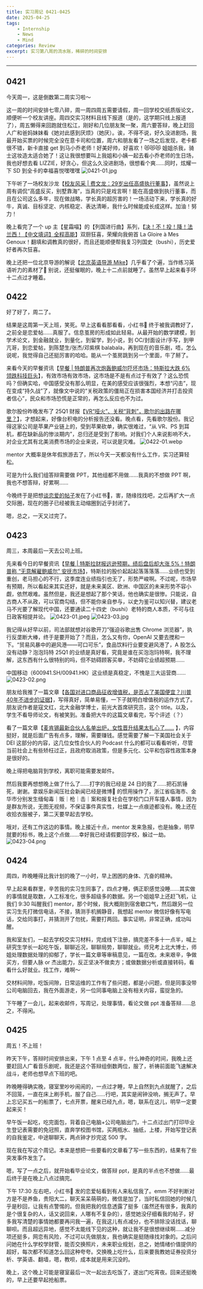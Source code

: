 ```yaml
---
title: 实习周记 0421-0425
date: 2025-04-25
tags: 
	- Internship
	- News
	- Mind
categories: Review
excerpt: 实习第八周的流水账，稀碎的时间安排
---
```


---


## 0421
今天周一，这是倒数第二周实习啦～

这一周的时间安排七零八碎，周一周四周五需要请假，周一回学校交纸质版论文，顺便听一个校友讲座。周四交实习材料且线下报道（是的，这学期只线上报道了），周五懒得来回跑就住松江，刚好和几位朋友聚一聚，周六要答辩，晚上赶回人广和爸妈妹妹看《她对此感到厌烦》（她厌）。诶，不得不说，好久没进剧场，我最开始买票的时候完全没在意卡司和位置，周六和朋友看了一场之后发现，老卡都很不错，新卡直接 get 到马小乔老师！好美好帅，好喜欢！😻😻😻 姐姐杀我，骑士这妆造太适合她了！这让我很想要叫上我姐和小姨一起去看小乔老师的生日场，我也好想去看 LIZZIE，好贪心，但这么久没进剧场，很想看个爽……同时，炫耀一下 SD 到全卡的幸福喜悦嘿嘿嘿
![0421-01.jpg](/images/0421-01.jpg)


下午听了一场校友沙龙【[校友风采 | 费文龙：29岁出任高盛执行董事](https://mp.weixin.qq.com/s/xv-K9t4bek-6MTT2oJW-Qg)】，虽然说上周有调侃“高盛反买，别墅靠海”，当真的只是戏言啊！能在高盛做到执行董事，而且在公司这么多年，现在做战略，学长真的超厉害的！一场活动下来，学长真的好牛，真诚、目标坚定、内核稳定、表达清晰，我什么时候能成长成这样。加油！努力！

晚上看完了一个 up 主【星霜喵】的【列国进行曲】系列，【[决！不！投！降！法兰西！【中文填词】全程高能](https://www.bilibili.com/video/BV1q2BLY3EZf?spmid=main.my-history-search-result.option-more.0)】双厨狂喜，荣耀向我俯首 La Gloire à Mes Genoux！翻填和调教真的很好，而且还能顺便帮我复习列国史（bushi），历史爱好者再次狂喜。

晚上还把一位北京导游的解说【[北京英语导游 Mike](https://www.xiaohongshu.com/user/profile/5a81076b4eacab46bef51618?xsec_token=YB6qm9hp4l1QSe2yBkRIvmvByfTs0L3LfajagR_N-nfjU=&xsec_source=app_share&xhsshare=CopyLink&appuid=62ce6b2b00000000020004ef&apptime=1745286090&share_id=29e258173f214c76b75f4b79e51d7827)】几乎看了个遍，当作练习英语听力的素材了🤣 别说，还挺催眠的，晚上十二点前就睡了。虽然早上起来看手环十二点过才睡着。


## 0422
好了好了，周二了。

结果是这周第一天上班，笑死。早上这看看那看看，小红书🍠 终于被我调教好了，之前全是恋爱帖……真服了。信息茧房的形成如此轻易。从最开始的数学建模，到学术论文，到金融就业，到量化，到留学，到小说，到 OC/封面设计/手写，到甲亢哥，到恋爱帖，到陈楚生/张杰/邓紫棋 balabala，再到现在的音乐剧，唔，怎么说呢，我觉得自己还挺厉害的哈哈。能从一个茧房跳到另一个里面，牛了掰了。

来看今天的早餐资讯【[早餐 | 特朗普再次炮轰鲍威尔吓坏市场：特斯拉大跌 6% 领跌科技巨头](https://longportapp.cn/zh-CN/news/236856480?locale=zh-CN&channel=n236856480&invite-code=P2EGM8&app_id=longbridge)】，有效市场有效市场，这市场是不是有点过于有效了？这么恐慌吗？但确实哈，中国感受没有那么明显，在美的感受应该很强烈，本想“闪击”，现在变成“持久战”了，就像文中说的“关税政策的僵局正在损害本国经济并打击投资者信心”，民众和市场恐慌是正常的，再怎么反应也不为过。

歌尔股份昨晚发布了 25Q1 财报【[VR“哑火”、关税“背刺”，歌尔的出路在哪里？]()】，才想起来，好像台积电的分析报告还没看。晚点看，先看歌尔股份。我记得这家公司是苹果产业链上的，受到苹果砍单，确实很难过，“从 VR、PS 到耳机，都在缺新品的惨淡期内”，总归还是受到了影响。对我们个人来说影响不大，对企业尤其有北美消费市场的企业来说，可以说是灾难。
![0422-01.webp](/images/0422-01.webp)

mentor 大概率是休年假旅游去了，所以今天一天都没有什么工作，实习还算轻松。

可是为什么我们组答辩需要做 PPT，其他组都不用做……我真的不想做 PPT 啊，我也不想答辩，好累啊……

今晚终于是把想[谈恋爱的帖子](http://xhslink.com/a/Wcy5ImobYpSab)发在了小红书🍠，害，随缘找找吧，之后再扩大一点交际圈，现在的圈子已经被我主动缩圈到近乎封闭了。

嗯，总之，一天又过完了。


## 0423
周三，本周最后一天去公司上班。

先来看今日的早餐资讯【[早餐 | 特斯拉财报远逊预期，绩后盘后却大涨 5%！特朗普称 “无意解雇鲍威尔” 安抚市场](https://longportapp.cn/zh-CN/news/237054042?locale=zh-CN&channel=n237054042&invite-code=P2EGM8&app_id=longbridge)】，特斯拉的股价起起起落落落落……业绩也受到重创，老马担心的不行，这季度连业绩指引也无了，形势严峻啊。不过呢，市场早有预期，所以看起来其实还好，就是未来美区、欧洲、中国区的未来形势不容小觑，依然艰难。虽然但是，我还是想起了那个笑话，他也确实是很惨。只能说，自古商人不从政，可以官商勾结，但不能你亲自参与，以史为鉴可以知兴替，建议老马不光要了解现代中国，还要通读二十四史（bushi）老特的商人本质，不可与往日政客相提并论。
![0423-01.jpeg](/images/0423-01.jpeg)
![0423-03.jpg](/images/0423-03.jpg)


我记得从好早以前，司法部就想对谷歌开刀“强迫谷歌出售 Chrome 浏览器”，执行反垄断大棒，终于是要开始了？而且，怎么又有你，OpenAI 又要去搅和一下。“贸易风暴中的避风港——可口可乐”，食品饮料行业要变避风港了，A 股怎么没有动静？泡泡玛特 25Q1 的业绩是真好看，究竟是谁在买泡泡玛特啊，我不理解，这东西有什么很特别的吗，但不妨碍顾客买单，不妨碍它业绩超预期……

中国移动（600941.SH/00941.HK）这业绩是真稳定，不愧是三大运营商……
![0423-02.png](/images/0423-02.png)


朋友给我推了一篇文章【[各国对进口商品征收增值税，是否占了美国便宜？川普40年不进步的证据](https://mp.weixin.qq.com/s/bzhfMa-zBOf8ag6Bv96IBg)】，写得真好，简单易懂，一下子就明白增值税的运作方式了。朋友说作者是寇文红，北大金融学博士，前光大首席研究员，这个 title。以及，学生不看导师论文，有被笑到。准备把大牛的这篇文章看完，写个评述（？）

看了一篇文章【[麦肯锡最新合伙人名单出炉，女性晋升结果太扎心了……](https://mp.weixin.qq.com/s/p8V74oHJBS-61Lt8V9ri-g) 】，内容挺好，就是后面广告有点多，理解，需要赚钱。感觉需要了解一下美国社会关于 DEI 这部分的内容，这几位女性合伙人的 Podcast 什么的都可以看看听听，尽管当前社会上有些矫枉过正，且政府取消政策，但是多元化、公平和包容性政策本身是很好的。

晚上得把电脑背到学校，离职可能需要发邮件。

然后我要再想想晚上做了什么了……打字的我已经是 24 日的我了……把石凯锤死，谢谢。拿娱乐新闻压社会新闻已经是微博🧣 的惯用操作了，浙江省临海市、金华市分别发生缅甸毒｜贩｜枪｜击｜案和报复社会在学校门口开车撞人事情，因为是群友所说，无图无视频，不保证事件真实性，社媒上一点痕迹都没有。晚上还在收拾衣服被子，第二天要早起去学校。

哦对，还有工作这边的事情。晚上接近十点，mentor 发来急报，也是抽象，明早就要的标书，晚上这个点做……幸好我已经请假要回学校，躲过一劫。
![0423-04.png](/images/0423-04.png)


## 0424
周四，昨晚睡得比我计划的晚了一小时，早上困困的身体、亢奋的精神。

早上起来看群里，辛苦我的实习生同事了，四点才睡，俩正职感觉没睡……其实做的事情就是取数，人工标准化，很多超级多的数据。另一个姐姐早上还赶飞机，让我们 9:30 叫醒我们 mentor，那个时候，我大概刚到宿舍歇口气，然后跟另一位实习生先打微信电话，不接，猜测手机搁静音，我想起 mentor 微信好像有写电话，交给同事打，并猜测开了勿扰，需要打两回。事实证明，非常正确，成功叫醒。

我和室友们，一起去学校交实习材料，完成线下注册，搞完差不多十一点半，喊上研究生学长一起吃午饭，聊聊近况，聊聊局势，聊聊就业。师兄考上北大博士，师姐处理数据处理的抑郁了，学长一篇文章等审稿意见，一篇在改。未来艰辛，争做买方，但要人脉 or 杰出能力，反正坚决不做卖方；或做数据分析或直接转码，看看什么好就业。找工作，难啊～

交材料间隙，吃饭间隙，日常运维的工作有了些问题，都是小问题，但是同事没带公司电脑回去，我在外面游走，另一位同事电脑上没有相关内容，蛮捉急的。

下午睡了一会儿，起来收邮件，写周记，处理事情，看论文做 ppt 准备答辩……总之，不得闲。


## 0425
周五！不上班！

昨天下午，答辩时间安排出来，下午 1 点至 4 点半，什么神奇的时间，我晚上还要赶回人广看音乐剧呢，我还是这个答辩组倒数两位，服了，祈祷前面能飞速解决战斗，老师也想早点下班的吧。

昨晚睡得确实晚，寝室里吵吵闹闹的，一点过才睡，早上自然到九点就醒了，之后不回笼，一直在床上刷手机，服了自己……行吧，其实是闹钟没响，搁无声了。早上忘记买五一的船票了，七点开票，醒来已经九点，嗯，联系在这儿，明早一定要起来买！

早午饭一起吃，吃完面包，背着自己电脑+公司电脑出门，十二点过出门打印毕业生登记表需要的免冠照，直奔学校图书馆，买两瓶水、抽纸，上楼，开始写登记表的自我鉴定，中途聊聊天，两点钟才抄完这 500 字。

现在我在写这个周记。本来是想把一些要看的文章看了写一些东西的，结果有了些突发事件发生了。

嗯，写了一点之后，就开始看毕业论文，做答辩 ppt，是真的半点也不想做……最后终于是在晚上八点过搞完。

下午 17:30 左右吧，小红书🍠 发的恋爱帖看到有人来私信我了。emm 不好判断对方是不是养鱼，贵阳大二，聊天呆呆萌萌的，微信是加了，当时私信回她的时候几乎是秒回，让我有点警惕的。但我把我的信息透露了挺多（虽然还有很多，我真的是个很复杂的人，话又说回来，人哪有不复杂的），感觉她没仔细看我的帖子，好多我写清楚的事情她都要再问我一遍，在我这儿有点减分，也不排除没话找话，聊聊呗。而且超远异地，感觉不太能线下见的这种，就让我不是很想继续啊……减分项还挺多，网恋有风险，不过可以先做朋友，我也确实是挺随缘找对象的。之后问问她在什么学校学财管，能否交换照片，未来职业规划，总之，她情绪价值提供的超好，每次都不知道怎么回这种夸夸。交换晚上吃什么，后来要我教她证券投资分析、学英语、翻墙，嗯，教呗，成本就是用来沉没的。

晚上，这个晚上可能是寝室最后一次一起出去吃饭了，遂出门吃宵夜。回来还挺晚的，早上还要早起抢船票。
